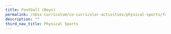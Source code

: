 ```yaml
---
title: Football (Boys)
permalink: /nbss-curriculum/co-curricular-activities/physical-sports/football-boys
description: ""
third_nav_title: Physical Sports
---
```

